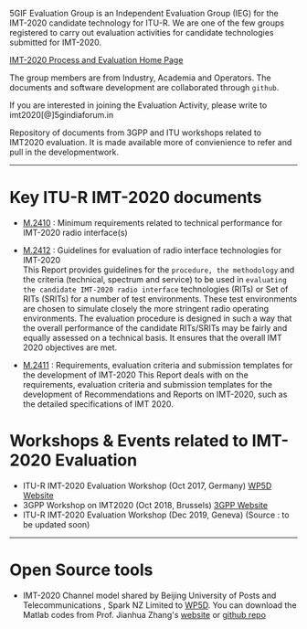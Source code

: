 
5GIF Evaluation Group is an Independent Evaluation Group (IEG) for the IMT-2020 candidate technology for ITU-R. We are one of the few groups registered to carry out evaluation activities for candidate technologies submitted for IMT-2020.

[IMT-2020 Process and Evaluation Home Page](https://www.itu.int/en/ITU-R/study-groups/rsg5/rwp5d/imt-2020/Pages/submission-eval.aspx)

The group members are from Industry, Academia and Operators. The documents and software development are collaborated through `github`.

If you are interested in joining the Evaluation Activity, please write to imt2020[@]5gindiaforum.in 

Repository of documents from 3GPP and ITU workshops related to IMT2020 evaluation. It is made available more of convienience to refer and pull in the developmentwork.

--- 
# Key ITU-R IMT-2020 documents

* [M.2410](/docs/M.2410-TPR.pdf) : Minimum requirements related to technical performance for IMT-2020 radio interface(s)  

* [M.2412](/docs/M.2412-EVAL.pdf) : Guidelines for evaluation of radio interface technologies for IMT-2020   
This Report provides guidelines for the `procedure, the methodology` and the criteria (technical, spectrum and service) to be used in `evaluating the candidate IMT-2020 radio interface` technologies (RITs) or Set of RITs (SRITs) for a number of test environments. These test environments are chosen to simulate closely the more stringent radio operating environments. The evaluation procedure is designed in such a way that the overall performance of the candidate RITs/SRITs may be fairly and equally assessed on a technical basis. It ensures that the overall IMT 2020 objectives are met.

* [M.2411](docs/M.2411.SUBMISSION.pdf) : Requirements, evaluation criteria and submission templates for the development of IMT-2020  This Report deals with on the requirements, evaluation criteria and submission templates for the development of Recommendations and Reports on IMT-2020, such as the detailed specifications of IMT 2020.  

# Workshops & Events related to IMT-2020 Evaluation 

* ITU-R IMT-2020 Evaluation Workshop (Oct 2017, Germany) [WP5D Website](https://www.itu.int/en/ITU-R/study-groups/rsg5/rwp5d/imt-2020/Pages/ws-20171004.aspx)               
* 3GPP Workshop on IMT2020  (Oct 2018, Brussels) [3GPP Website](http://www.3gpp.org/news-events/3gpp-news/1976-imt_2020)
* ITU-R IMT-2020 Evaluation Workshop (Dec 2019, Geneva) (Source : to be updated soon)

---

# Open Source tools

* IMT-2020 Channel model shared by Beijing University of Posts and Telecommunications , Spark NZ Limited to [WP5D](https://www.itu.int/md/R15-WP5D-C-0989/en). You can download the Matlab codes from Prof. Jianhua Zhang's [website](http://www.zjhlab.net/publications/imt-2020_cm_bupt/) or [github repo](https://github.com/5gif/buptmodel)
 
